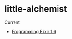 # little-alchemist

Current
* [Programming Elixir 1.6](https://pragprog.com/titles/elixir16/programming-elixir-1-6/)